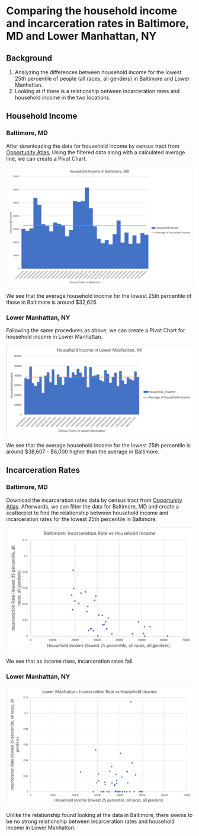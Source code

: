 # Comparing the household income and incarceration rates in Baltimore, MD and Lower Manhattan, NY
## Background
1. Analyzing the differences between household income for the lowest 25th percentile of people (all races, all genders) in Baltimore and Lower Manhattan. 
2. Looking at if there is a relationship between incarceration rates and household income in the two locations. 

## Household Income
### Baltimore, MD
After downloading the data for household income by census tract from [Opportunity Atlas](https://www.opportunityatlas.org), Using the filtered data along with a calculated average line, we can create a Pivot Chart.

![alt_text](https://github.com/AndrealZhang/Comparing-baltimore-lower-manhattan-household-income-incarceration-rate/blob/master/Baltimore_Pivot.png)

We see that the average household income for the lowest 25th percentile of those in Baltimore is around $32,626. 

### Lower Manhattan, NY
Following the same procedures as above, we can create a Pivot Chart for household income in Lower Manhattan.

![alt_text](https://github.com/AndrealZhang/Comparing-baltimore-lower-manhattan-household-income-incarceration-rate/blob/master/Manhattan_Pivot.png)

We see that the average household income for the lowest 25th percentile is around $38,607 - $6,000 higher than the average in Baltimore.


## Incarceration Rates
### Baltimore, MD
Download the incarceration rates data by census tract from [Opportunity Atlas](https://www.opportunityatlas.org). Afterwards, we can filter the data for Baltimore, MD and create a scatterplot to find the relationship between household income and incarceration rates for the lowest 25th percentile in Baltimore.

![alt_text](https://github.com/AndrealZhang/Comparing-baltimore-lower-manhattan-household-income-incarceration-rate/blob/master/Baltimore_scatterplot.png)

We see that as income rises, incarceration rates fall. 

### Lower Manhattan, NY
![alt_text](https://github.com/AndrealZhang/Comparing-baltimore-lower-manhattan-household-income-incarceration-rate/blob/master/lower_manhattan_scatterplot.png) 

Unlike the relationship found looking at the data in Baltimore, there seems to be no strong relationship between incarceration rates and household income in Lower Manhattan.
